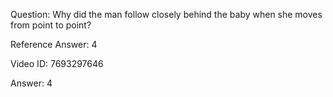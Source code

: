 Question: Why did the man follow closely behind the baby when she moves from point to point?

Reference Answer: 4

Video ID: 7693297646

Answer: 4


